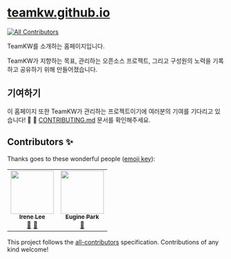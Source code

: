 # [teamkw.github.io](teamkw.github.io)
<!-- ALL-CONTRIBUTORS-BADGE:START - Do not remove or modify this section -->
[![All Contributors](https://img.shields.io/badge/all_contributors-2-orange.svg?style=flat-square)](#contributors-)
<!-- ALL-CONTRIBUTORS-BADGE:END -->

TeamKW를 소개하는 홈페이지입니다.

TeamKW가 지향하는 목표, 관리하는 오픈소스 프로젝트, 그리고 구성원의 노력을 기록하고 공유하기 위해 만들어졌습니다.

## 기여하기
이 홈페이지 또한 TeamKW가 관리하는 프로젝트이기에 여러분의 기여를 기다리고 있습니다! 🙌 🙌
[CONTRIBUTING.md](https://github.com/teamkw/teamkw.github.io/blob/main/CONTRIBUTING.md) 문서를 확인해주세요.


## Contributors ✨

Thanks goes to these wonderful people ([emoji key](https://allcontributors.org/docs/en/emoji-key)):

<!-- ALL-CONTRIBUTORS-LIST:START - Do not remove or modify this section -->
<!-- prettier-ignore-start -->
<!-- markdownlint-disable -->
<table>
  <tr>
    <td align="center"><a href="https://github.com/ooketmon"><img src="https://avatars1.githubusercontent.com/u/49191920?v=4" width="100px;" alt=""/><br /><sub><b>Irene Lee </b></sub></a><br /><a href="#projectManagement-ooketmon" title="Project Management">📆</a> <a href="#maintenance-ooketmon" title="Maintenance">🚧</a></td>
    <td align="center"><a href="https://github.com/pkeugine"><img src="https://avatars0.githubusercontent.com/u/48251668?v=4" width="100px;" alt=""/><br /><sub><b>Eugine Park</b></sub></a><br /><a href="https://github.com/teamkw/teamkw.github.io/pulls?q=is%3Apr+reviewed-by%3Apkeugine" title="Reviewed Pull Requests">👀</a></td>
  </tr>
</table>

<!-- markdownlint-enable -->
<!-- prettier-ignore-end -->
<!-- ALL-CONTRIBUTORS-LIST:END -->

This project follows the [all-contributors](https://github.com/all-contributors/all-contributors) specification. Contributions of any kind welcome!
